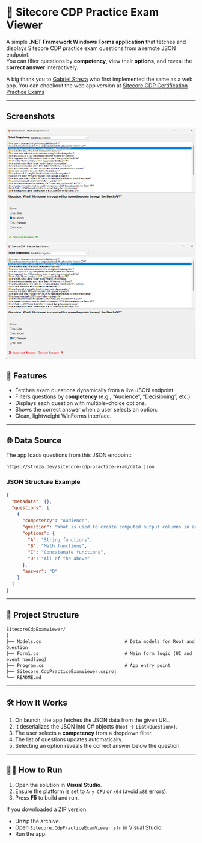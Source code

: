# 🧠 Sitecore CDP Practice Exam Viewer

A simple **.NET Framework Windows Forms application** that fetches and displays Sitecore CDP practice exam questions from a remote JSON endpoint.  
You can filter questions by **competency**, view their **options**, and reveal the **correct answer** interactively.

A big thank you to [Gabriel Streza](https://streza.dev) who first implemented the same as a web app. You can checkout the web app version at [Sitecore CDP Certification Practice Exams](https://streza.dev/sitecore-cdp-practice-exam/app) 

---
## Screenshots
![aCorrect Answer](./assets/1.png "Correct Answer")
![Incorrect Answer](./assets/2.png "Incorrect Answer")

## 🚀 Features
- Fetches exam questions dynamically from a live JSON endpoint.  
- Filters questions by **competency** (e.g., “Audience”, “Decisioning”, etc.).  
- Displays each question with multiple-choice options.  
- Shows the correct answer when a user selects an option.  
- Clean, lightweight WinForms interface.

---

## 🌐 Data Source
The app loads questions from this JSON endpoint:

```
https://streza.dev/sitecore-cdp-practice-exam/data.json
```

### JSON Structure Example
```json
{
  "metadata": {},
  "questions": [
    {
      "competency": "Audience",
      "question": "What is used to create computed output columns in audience export?",
      "options": {
        "A": "String functions",
        "B": "Math functions",
        "C": "Concatenate functions",
        "D": "All of the above"
      },
      "answer": "D"
    }
  ]
}
```

---

## 🧩 Project Structure
```
SitecoreCdpExamViewer/
│
├── Models.cs                               # Data models for Root and Question
├── Form1.cs                                # Main form logic (UI and event handling)
├── Program.cs                              # App entry point
├── Sitecore.CdpPracticeExamViewer.csproj
└── README.md
```

---

## 🛠️ How It Works
1. On launch, the app fetches the JSON data from the given URL.
2. It deserializes the JSON into C# objects (`Root` → `List<Question>`).
3. The user selects a **competency** from a dropdown filter.
4. The list of questions updates automatically.
5. Selecting an option reveals the correct answer below the question.

---

## 🧑‍💻 How to Run
1. Open the solution in **Visual Studio**.
2. Ensure the platform is set to `Any CPU` or `x64` (avoid `x86` errors).
3. Press **F5** to build and run.

If you downloaded a ZIP version:
- Unzip the archive.
- Open `Sitecore.CdpPracticeExamViewer.sln` in Visual Studio.
- Run the app.
